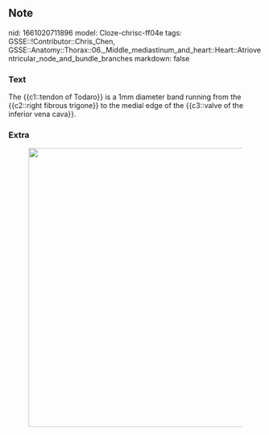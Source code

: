## Note
nid: 1661020711896
model: Cloze-chrisc-ff04e
tags: GSSE::!Contributor::Chris_Chen, GSSE::Anatomy::Thorax::06._Middle_mediastinum_and_heart::Heart::Atrioventricular_node_and_bundle_branches
markdown: false

### Text
<div class='toggle'>
  The {{c1::tendon of Todaro}} is a 1mm diameter band running from
  the {{c2::right fibrous trigone}} to the medial edge of the
  {{c3::valve of the inferior vena cava}}.
</div>

### Extra
<figure id="717793ef-faac-4d92-801c-fb4a1db3b858" class="image">
  <a href= 
  "Atrioventricular%20node,%20bundle%20and%20branches%209376311e3d75490c94b030a8bd29bec1/Untitled.png">
  <img style="width:553px" src= 
  "08d9deaf2e992180dfd0aec2a4cb38dc359d12b3.png"></a>
</figure>

